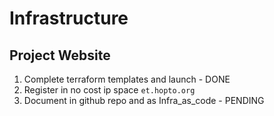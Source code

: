 # Infrastructure

## Project Website

1. Complete terraform templates and launch - DONE
2. Register in no cost ip space ```et.hopto.org```
3. Document in github repo and as Infra_as_code - PENDING

